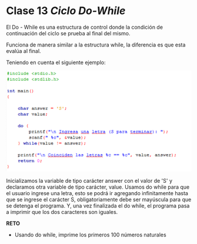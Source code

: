 # Clase 13 _Ciclo Do-While_

El Do - While es una estructura de control donde la condición de continuación
del ciclo se prueba al final del mismo.

Funciona de manera similar a la estructura while, la diferencia es que esta
evalúa al final.

Teniendo en cuenta el siguiente ejemplo:

![src/programacionEstructurada_35.png](../src/programacionEstructurada_35.png)

Inicializamos la variable de tipo carácter answer con el valor de 'S' y
declaramos otra variable de tipo carácter, value. Usamos do while para que el
usuario ingrese una letra, esto se podrá ir agregando infinitamente hasta que se
ingrese el carácter S, obligatoriamente debe ser mayúscula para que se detenga
el programa. Y, una vez finalizada el do while, el programa pasa a imprimir que
los dos caracteres son iguales.

**RETO**

- Usando do while, imprime los primeros 100 números naturales
